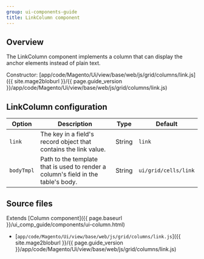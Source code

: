 ```yaml
---
group: ui-components-guide
title: LinkColumn component
---
```


## Overview

The LinkColumn component implements a column that can display the anchor elements instead of plain text.

Constructor: [app/code/Magento/Ui/view/base/web/js/grid/columns/link.js]({{ site.mage2bloburl }}/{{ page.guide_version }}/app/code/Magento/Ui/view/base/web/js/grid/columns/link.js)

## LinkColumn configuration

| Option | Description | Type | Default |
| --- | --- | --- | --- |
| `link` | The key in a field's record object that contains the link value. | String | `link` |
| `bodyTmpl` | Path to the template that is used to render a column's field in the table's body. | String | `ui/grid/cells/link` |

## Source files

Extends [Column component]({{ page.baseurl }}/ui_comp_guide/components/ui-column.html)

-  [`app/code/Magento/Ui/view/base/web/js/grid/columns/link.js`]({{ site.mage2bloburl }}/{{ page.guide_version }}/app/code/Magento/Ui/view/base/web/js/grid/columns/link.js)

